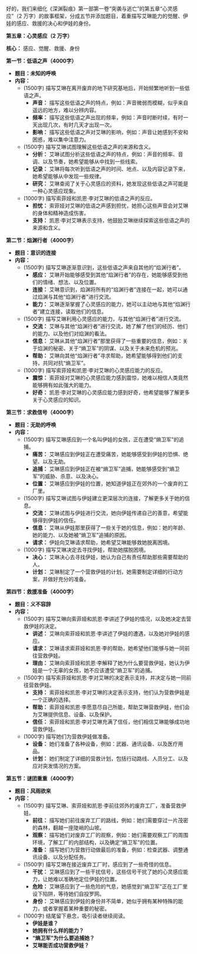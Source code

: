 好的，我们来细化《深渊裂痕》第一部第一卷“突袭与逃亡”的第五章“心灵感应”（2 万字）的故事框架，分成五节并添加题目，着重描写艾琳能力的觉醒、伊娃的感应、救援的决心和伊娃的身份。

**第五章：心灵感应（2 万字）**

**核心：** 感应、觉醒、救援、身份

**第一节：低语之声（4000字）**

*   **题目：未知的呼唤**
*   **内容：**
    *   (1500字) 描写艾琳在离开废弃的地下研究基地后，开始频繁地听到一些低语之声。
        *   **声音：** 描写这些低语之声的特点，例如：声音微弱而模糊，似乎来自遥远的地方，难以分辨内容。
        *   **频率：** 描写这些低语之声出现的频率，例如：声音时断时续，有时一天出现几次，有时几天才出现一次。
        *   **影响：** 描写这些低语之声对艾琳的影响，例如：声音让她感到不安和困惑，难以集中注意力。
    *   (1500字) 描写艾琳试图理解这些低语之声的来源和含义。
        *   **分析：** 艾琳试图分析这些低语之声的特点，例如：声音的频率、音调、以及节奏，她希望能够从中找到一些线索。
        *   **记录：** 艾琳将每次听到低语之声的时间、地点、以及内容记录下来，她希望能够从中发现一些规律。
        *   **研究：** 艾琳查阅了关于心灵感应的资料，她发现这些低语之声可能是一种心灵感应现象。
    *   (1000字) 描写索菲娅和凯恩·李对艾琳的低语之声的反应。
        *   **担忧：** 索菲娅对艾琳的低语之声感到担忧，她担心这些声音会对艾琳的身体和精神造成伤害。
        *   **支持：** 凯恩·李对艾琳表示支持，他鼓励艾琳继续探索这些低语之声的来源和含义。

**第二节：焰渊行者（4000字）**

*   **题目：意识的连接**
*   **内容：**
    *   (1500字) 描写艾琳逐渐意识到，这些低语之声来自其他的“焰渊行者”。
        *   **感应：** 艾琳开始能够感受到其他“焰渊行者”的存在，她能够感受到他们的情绪、想法、以及位置。
        *   **连接：** 艾琳意识到，焰渊将所有的“焰渊行者”连接在一起，她可以通过焰渊与其他“焰渊行者”进行交流。
        *   **能力：** 艾琳逐渐掌握了心灵感应的能力，她可以主动地与其他“焰渊行者”建立连接，读取他们的信息。
    *   (1500字) 描写艾琳利用心灵感应的能力，与其他“焰渊行者”进行交流。
        *   **交流：** 艾琳与其他“焰渊行者”进行交流，她了解了他们的经历、他们的能力、以及他们对焰渊的看法。
        *   **信息：** 艾琳从其他“焰渊行者”那里获得了一些重要的信息，例如：关于焰渊的秘密、关于“熵卫军”的阴谋、以及关于未来危机的预兆。
        *   **帮助：** 艾琳向其他“焰渊行者”寻求帮助，她希望能够得到他们的支持，共同对抗“熵卫军”。
    *   (1000字) 描写索菲娅和凯恩·李对艾琳的心灵感应能力的反应。
        *   **震惊：** 索菲娅对艾琳的心灵感应能力感到震惊，她难以相信人类竟然能够拥有如此强大的能力。
        *   **好奇：** 凯恩·李对艾琳的心灵感应能力感到好奇，他希望能够了解更多关于心灵感应的知识。

**第三节：求救信号（4000字）**

*   **题目：无助的呼唤**
*   **内容：**
    *   (1500字) 描写艾琳感应到一个名叫伊娃的女孩，正在遭受“熵卫军”的追捕。
        *   **痛苦：** 艾琳感应到伊娃正在遭受痛苦，她能够感受到伊娃的恐惧、绝望、以及无助。
        *   **追捕：** 艾琳感应到伊娃正在被“熵卫军”追捕，她能够感受到“熵卫军”的威胁、杀意、以及决心。
        *   **位置：** 艾琳感应到伊娃的位置，她知道伊娃正在郊外的一个废弃的工厂里。
    *   (1500字) 描写艾琳试图与伊娃建立更深层次的连接，了解更多关于她的信息。
        *   **交流：** 艾琳试图与伊娃进行交流，她向伊娃传递自己的善意，希望能够得到伊娃的信任。
        *   **信息：** 艾琳从伊娃那里获得了一些关于她的信息，例如：她的年龄、她的能力、以及她被“熵卫军”追捕的原因。
        *   **请求：** 伊娃向艾琳请求帮助，她希望艾琳能够救她脱离困境。
    *   (1000字) 描写艾琳决定去寻找伊娃，帮助她摆脱困境。
        *   **决心：** 艾琳决心去寻找伊娃，她认为自己有责任帮助那些需要帮助的人。
        *   **计划：** 艾琳制定了一个营救伊娃的计划，她需要制定详细的行动方案，并做好充分的准备。

**第四节：救援准备（4000字）**

*   **题目：义不容辞**
*   **内容：**
    *   (1500字) 描写艾琳向索菲娅和凯恩·李讲述了伊娃的情况，以及她决定去营救伊娃的决定。
        *   **讲述：** 艾琳向索菲娅和凯恩·李讲述了伊娃的遭遇，以及她对伊娃的感应。
        *   **请求：** 艾琳请求索菲娅和凯恩·李的帮助，她希望他们能够与她一同前往营救伊娃。
        *   **理由：** 艾琳向索菲娅和凯恩·李解释了她为什么要营救伊娃，她认为伊娃是一个无辜的女孩，她不应该遭受“熵卫军”的追捕。
    *   (1500字) 描写索菲娅和凯恩·李对艾琳的决定表示支持，并决定与她一同前往营救伊娃。
        *   **支持：** 索菲娅和凯恩·李对艾琳的决定表示支持，他们认为营救伊娃是一个正确的选择。
        *   **帮助：** 索菲娅和凯恩·李愿意尽自己所能，帮助艾琳营救伊娃，他们会为艾琳提供信息、设备、以及保护。
        *   **信任：** 索菲娅和凯恩·李对艾琳充满了信任，他们相信艾琳能够成功地营救伊娃。
    *   (1000字) 描写她们为营救伊娃做准备。
        *   **设备：** 她们准备了各种设备，例如：武器、通讯设备、以及医疗用品。
        *   **计划：** 她们制定了详细的营救计划，包括行动路线、人员分工、以及应对突发情况的方案。

**第五节：谜团重重（4000字）**

*   **题目：风雨欲来**
*   **内容：**
    *   (1500字) 描写艾琳、索菲娅和凯恩·李前往郊外的废弃工厂，准备营救伊娃。
        *   **前往：** 描写她们前往废弃工厂的路线，例如：她们需要穿过一片茂密的森林，翻越一座陡峭的山坡。
        *   **观察：** 描写她们对废弃工厂的观察，例如：她们需要观察工厂的周围环境，了解工厂的内部结构，以及确定“熵卫军”的位置。
        *   **准备：** 描写她们为营救行动做最后的准备，例如：检查武器、调整通讯设备、以及分配任务。
    *   (1500字) 描写艾琳在接近废弃工厂时，感应到了一些奇怪的信息。
        *   **干扰：** 艾琳感应到了一些干扰信号，这些信号干扰了她的心灵感应能力，让她难以准确地定位伊娃的位置。
        *   **危险：** 艾琳感应到了一些危险的气息，她感觉到“熵卫军”正在工厂里设下陷阱，等待她们自投罗网。
        *   **身份：** 艾琳感应到伊娃的身份并不简单，她似乎拥有某种特殊的能力，或者掌握着某种重要的秘密。
    *   (1000字) 结尾留下悬念，吸引读者继续阅读。
        *   **伊娃是谁？**
        *   **她拥有什么样的能力？**
        *   **“熵卫军”为什么要追捕她？**
        *   **艾琳能否成功营救伊娃？**



